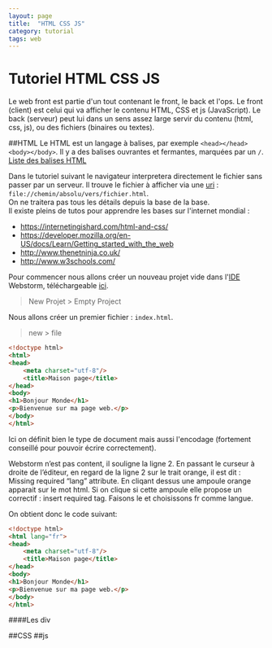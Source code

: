 ```yaml
---
layout: page
title:  "HTML CSS JS"
category: tutorial
tags: web
---
```



# Tutoriel HTML CSS JS

Le web front est partie d'un tout contenant le front, le back et l'ops.
Le front (client) est celui qui va afficher le contenu HTML, CSS et js (JavaScript).
Le back (serveur) peut lui dans un sens assez large servir du contenu (html, css, js), ou des fichiers (binaires ou textes).  

##HTML
Le HTML est un langage à balises, par exemple `<head></head>` `<body></body>`. Il y a des balises ouvrantes et fermantes, marquées par un `/`.\
[Liste des balises HTML](https://openclassrooms.com/fr/courses/1603881-apprenez-a-creer-votre-site-web-avec-html5-et-css3/1608357-memento-des-balises-html)

Dans le tutoriel suivant le navigateur interpretera directement le fichier sans passer par un serveur.
Il trouve le fichier à afficher via une [uri](https://fr.wikipedia.org/wiki/Uniform_Resource_Identifier) : `file://chemin/absolu/vers/fichier.html`. \
On ne traitera pas tous les détails depuis la base de la base. \
Il existe pleins de tutos pour apprendre les bases sur l'internet mondial :
- https://internetingishard.com/html-and-css/
- https://developer.mozilla.org/en-US/docs/Learn/Getting_started_with_the_web
- http://www.thenetninja.co.uk/
- http://www.w3schools.com/

Pour commencer nous allons créer un nouveau projet vide dans l'[IDE](https://fr.wikipedia.org/wiki/Environnement_de_développement) Webstorm, téléchargeable [ici](https://www.jetbrains.com/fr-fr/webstorm/).
>New Projet > Empty Project

Nous allons créer un premier fichier : `index.html`. 
> new > file 

~~~html 
<!doctype html>
<html>
<head>
    <meta charset="utf-8"/>
    <title>Maison page</title>
</head>
<body>
<h1>Bonjour Monde</h1>
<p>Bienvenue sur ma page web.</p>
</body>
</html>
~~~
Ici on définit bien le type de document mais aussi l'encodage (fortement conseillé pour pouvoir écrire correctement).

Webstorm n’est pas content, il souligne la ligne 2. En passant le curseur à droite de l’éditeur, en regard de la ligne 2 sur le trait orange, il est dit : Missing required “lang” attribute. En cliqant dessus une ampoule orange apparait sur le mot html. Si on clique si cette ampoule elle propose un correctif : insert required tag. Faisons le et choisissons fr comme langue.

On obtient donc le code suivant:
~~~~html
<!doctype html>
<html lang="fr">
<head>
    <meta charset="utf-8"/>
    <title>Maison page</title>
</head>
<body>
<h1>Bonjour Monde</h1>
<p>Bienvenue sur ma page web.</p>
</body>
</html>
~~~~
####Les div 

##CSS
##js


